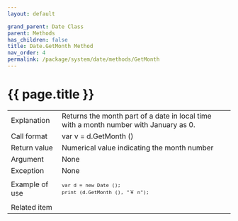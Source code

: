 ```yaml
---
layout: default

grand_parent: Date Class
parent: Methods
has_children: false
title: Date.GetMonth Method
nav_order: 4
permalink: /package/system/date/methods/GetMonth
---
```

# {{ page.title }}


<table>
  <tr>
    <td>Explanation</td>
    <td colspan="2">Returns the month part of a date in local time with a month number with January as 0.</td>
  </tr>
  <tr>
    <td>Call format</td>
    <td colspan="2">var v = d.GetMonth ()</td>
  </tr>
  <tr>
    <td>Return value</td>
    <td colspan="2">Numerical value indicating the month number</td>
  </tr>  
  <tr>
    <td>Argument</td>
    <td colspan="2">None</td>
  </tr>
  <tr>
    <td>Exception</td>
    <td colspan="2">None</td>
  </tr>
  <tr>
    <td>Example of use</td>
    <td colspan="2"><code><pre>var d = new Date ();
print (d.GetMonth (), "￥ n");</pre></code></td>
  </tr>
  <tr>
    <td>Related item</td>
    <td colspan="2"></td>
  </tr>
</table>



